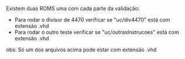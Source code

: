 Existem duas ROMS uma com cada parte da validação:
* Para rodar o divisor de 4470 verificar se "uc/div4470" está com extensão .vhd
* Para rodar o outro teste verificar se "uc/outrasInstrucoes" está com extensão .vhd

obs: Só um dos arquivos acima pode estar com extensão .vhd